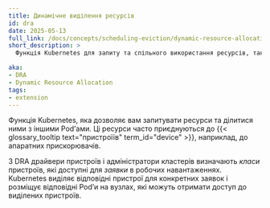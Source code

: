 ```yaml
---
title: Динамічне виділення ресурсів
id: dra
date: 2025-05-13
full_link: /docs/concepts/scheduling-eviction/dynamic-resource-allocation/
short_description: >
  Функція Kubernetes для запиту та спільного використання ресурсів, таких як апаратні прискорювачі, між Podʼами.

aka:
- DRA
- Dynamic Resource Allocation
tags:
- extension
---
```

Функція Kubernetes, яка дозволяє вам запитувати ресурси та ділитися ними з іншими Podʼами. Ці ресурси часто приєднуються до {{< glossary_tooltip text="пристроїів" term_id="device" >}}, наприклад, до апаратних прискорювачів.

<!--more-->

З DRA драйвери пристроїв і адміністратори кластерів визначають _класи_ пристроїв, які доступні для _заявки_ в робочих навантаженнях. Kubernetes виділяє відповідні пристрої для конкретних заявок і розміщує відповідні Podʼи на вузлах, які можуть отримати доступ до виділених пристроїв.
